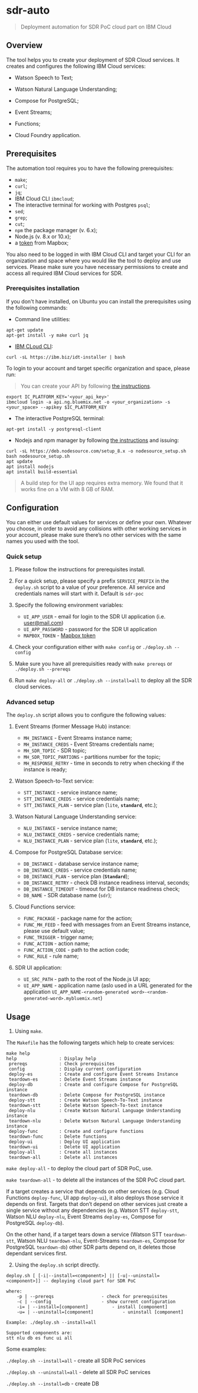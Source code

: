 # sdr-auto

> Deployment automation for SDR PoC cloud part on IBM Cloud

## Overview

The tool helps you to create your deployment of SDR Cloud services. It creates and configures the following IBM Cloud services:

- Watson Speech to Text;

- Watson Natural Language Understanding;

- Compose for PostgreSQL;

- Event Streams;

- Functions;

- Cloud Foundry application.

## Prerequisites

The automation tool requires you to have the following prerequisites:

- `make`;
- `curl`;
- `jq`;
- IBM Cloud CLI `ibmcloud`;
- The interactive terminal for working with Postgres `psql`;
- `sed`;
- `grep`;
- `cut`;
- `npm` the package manager (v. 6.x);
- Node.js (v. 8.x or 10.x);
- a [token](https://www.mapbox.com/help/how-access-tokens-work/) from Mapbox;

You also need to be logged in with IBM Cloud CLI and target your CLI for an organization and space where you would like the tool to deploy and use services. Please make sure you have necessary permissions to create and access all required IBM Cloud services for SDR.

### Prerequisites installation

If you don't have installed, on Ubuntu you can install the prerequisites using the following commands:

- Command line utilities:

```
apt-get update
apt-get install -y make curl jq
```

- [IBM CLoud CLI](https://console.bluemix.net/docs/cli/index.html#overview):

```
curl -sL https://ibm.biz/idt-installer | bash
```

To login to your account and target specific organization and space, please run:

> You can create your API by following [the instructions](https://console.bluemix.net/docs/iam/userid_keys.html#userapikey).

```
export IC_PLATFORM_KEY='<your_api_key>'
ibmcloud login -a api.ng.bluemix.net -o <your_organization> -s <your_space> --apikey $IC_PLATFORM_KEY
```

- The interactive PostgreSQL terminal:

```
apt-get install -y postgresql-client
```

- Nodejs and npm manager by following [the instructions](https://www.digitalocean.com/community/tutorials/how-to-install-node-js-on-ubuntu-18-04) and issuing:

```
curl -sL https://deb.nodesource.com/setup_8.x -o nodesource_setup.sh
bash nodesource_setup.sh
apt update
apt install nodejs
apt install build-essential
```

> A build step for the UI app requires extra memory. We found that it works fine on a VM with 8 GB of RAM.

## Configuration

You can either use default values for services or define your own. Whatever you choose, in order to avoid any collisions with other working services in your account, please make sure there’s no other services with the same names you used with the tool.

### Quick setup

1. Please follow the instructions for prerequisites install.

2. For a quick setup, please specify a prefix `SERVICE_PREFIX` in the `deploy.sh` script to a value of your preference. All service and credentials names will start with it. Default is `sdr-poc`

3. Specify the following environment variables:

	- `UI_APP_USER` - email for login to the SDR UI application (i.e. user@mail.com)
	- `UI_APP_PASSWORD` - password for the SDR UI application
	- `MAPBOX_TOKEN` - [Mapbox token](https://www.mapbox.com/help/how-access-tokens-work/)

4. Check your configuration either with `make config` or `./deploy.sh --config`

5. Make sure you have all prerequisities ready with `make prereqs` or `./deploy.sh --prereqs`

6. Run `make deploy-all` or `./deploy.sh --install=all` to deploy all the SDR cloud services.

### Advanced setup

The `deploy.sh` script allows you to configure the following values:

1. Event Streams (former Message Hub) instance:

	- `MH_INSTANCE` - Event Streams instance name;
	- `MH_INSTANCE_CREDS` - Event Streams credentials name;
	- `MH_SDR_TOPIC` - SDR topic;
	- `MH_SDR_TOPIC_PARTIONS` - partitions number for the topic;
	- `MH_RESPONSE_RETRY` - time in seconds to retry when checking if the instance is ready;

2. Watson Speech-to-Text service:

	- `STT_INSTANCE` - service instance name;
	- `STT_INSTANCE_CREDS` - service credentials name;
	- `STT_INSTANCE_PLAN` - service plan (`lite`, **`standard`**, etc.);

3. Watson Natural Language Understanding service:

	- `NLU_INSTANCE` - service instance name;
	- `NLU_INSTANCE_CREDS` - service credentials name;
	- `NLU_INSTANCE_PLAN` - service plan (`lite`, **`standard`**, etc.);

4. Compose for PostgreSQL Database service:

	- `DB_INSTANCE` - database service instance name;
	- `DB_INSTANCE_CREDS` - service credentials name;
	- `DB_INSTANCE_PLAN` - service plan (**`Standard`**);
	- `DB_INSTANCE_RETRY` - check DB instance readiness interval, seconds;
	- `DB_INSTANCE_TIMEOUT` - timeout for DB instance readiness check;
	- `DB_NAME` - SDR database name (`sdr`);

5. Cloud Functions service:

	- `FUNC_PACKAGE` - package name for the action;
	- `FUNC_MH_FEED` - feed with messages from an Event Streams instance, please use default value;
	- `FUNC_TRIGGER` - trigger name;
	- `FUNC_ACTION` - action name;
	- `FUNC_ACTION_CODE` - path to the action code;
	- `FUNC_RULE` - rule name;

6. SDR UI application:

	- `UI_SRC_PATH` - path to the root of the Node.js UI app;
	- `UI_APP_NAME` - application name (aslo used in a URL generated for the application `UI_APP_NAME-<random-generated word>-<random-generated-word>.mybluemix.net`)

## Usage

1. Using `make`.

The `Makefile` has the following targets which help to create services:

```
make help
help				: Display help
 prereqs			: Check prerequisites
 config				: Display current configuration
 deploy-es			: Create and configure Event Streams Instance
 teardown-es		: Delete Event Streams instance
 deploy-db			: Create and configure Compose for PostgreSQL instance
 teardown-db		: Delete Compose for PostgreSQL instance
 deploy-stt			: Create Watson Speech-To-Text instance
 teardown-stt		: Delete Watson Speech-To-text instance
 deploy-nlu			: Create Watson Natural Language Understanding instance
 teardown-nlu		: Delete Watson Natural Language Understanding instance
 deploy-func		: Create and configure functions
 teardown-func		: Delete functions
 deploy-ui			: Deploy UI application
 teardown-ui		: Delete UI application
 deploy-all			: Create all instances
 teardown-all		: Delete all instances
 ```
 
`make deploy-all` - to deploy the cloud part of SDR PoC, use.

`make teardown-all` - to delete all the instances of the SDR PoC cloud part.

If a target creates a service that depends on other services (e.g. Cloud Functions `deploy-func`, UI app `deploy-ui`), it also deploys those service it depends on first. Targets that don’t depend on other services just create a single service without any dependencies (e.g. Watson STT `deploy-stt`, Watson NLU `deploy-nlu`, Event Streams `deploy-es`, Compose for PostgreSQL `deploy-db`).

On the other hand, if a target tears down a service (Watson STT `teardown-stt`, Watson NLU `teardown-nlu`, Event-Streams `teardown-es`, Compose for PostgreSQL `teardown-db`) other SDR parts depend on, it deletes those dependant services first.

2. Using the `deploy.sh` script directly.

```
deploy.sh [ [-i|--install=<component>] || [-u|--uninstall=<component>]] -- deploying cloud part for SDR PoC

where:
	-p | --prereqs					- check for prerequisites
	-c | --config					- show current configuration
	-i= | --install=[component]			- install [component]
	-u= | --uninstall=[component]			- uninstall [component]

Example: ./deploy.sh --install=all

Supported components are:
stt nlu db es func ui all
```

Some examples:

`./deploy.sh --install=all` - create all SDR PoC services

`./deploy.sh --uninstall=all` - delete all SDR PoC services

`./deploy.sh --install=db` - create DB